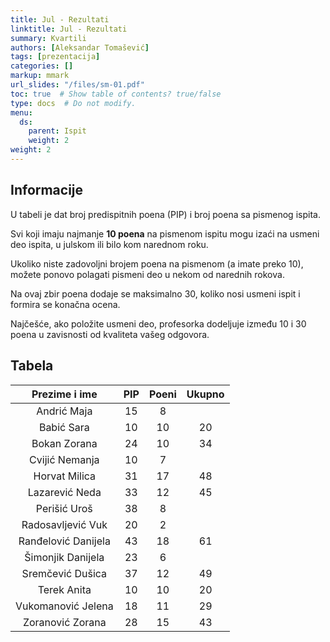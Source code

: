 ```yaml
---
title: Jul - Rezultati
linktitle: Jul - Rezultati
summary: Kvartili
authors: [Aleksandar Tomašević]
tags: [prezentacija]
categories: []
markup: mmark
url_slides: "/files/sm-01.pdf"
toc: true  # Show table of contents? true/false
type: docs  # Do not modify.
menu:
  ds:
    parent: Ispit
    weight: 2
weight: 2
---
```

## Informacije

U tabeli je dat broj predispitnih poena (PIP) i broj poena sa pismenog ispita.

Svi koji imaju najmanje **10 poena** na pismenom ispitu mogu izaći na usmeni deo ispita, u julskom ili bilo kom narednom roku.

Ukoliko niste zadovoljni brojem poena na pismenom (a imate preko 10), možete ponovo polagati pismeni deo u nekom od narednih rokova.

Na ovaj zbir poena dodaje se maksimalno 30, koliko nosi usmeni ispit i formira se konačna ocena.

Najčešće, ako položite usmeni deo, profesorka dodeljuje između 10 i 30 poena u zavisnosti od kvaliteta vašeg odgovora.


## Tabela

|    Prezime i ime    | PIP | Poeni | Ukupno |
|:-------------------:|:---:|:-----:|:------:|
|     Andrić Maja     |  15 |   8   |        |
|      Babić Sara     |  10 |   10  |   20   |
|     Bokan Zorana    |  24 |   10  |   34   |
|    Cvijić Nemanja   |  10 |   7   |        |
|    Horvat Milica    |  31 |   17  |   48   |
|    Lazarević Neda   |  33 |   12  |   45   |
|     Perišić Uroš    |  38 |   8   |        |
|  Radosavljević Vuk  |  20 |   2   |        |
| Ranđelović Danijela |  43 |   18  |   61   |
|  Šimonjik Danijela  |  23 |   6   |        |
|   Sremčević Dušica  |  37 |   12  |   49   |
|     Terek Anita     |  10 |   10  |   20   |
|  Vukomanović Jelena |  18 |   11  |   29   |
|   Zoranović Zorana  |  28 |   15  |   43   |
